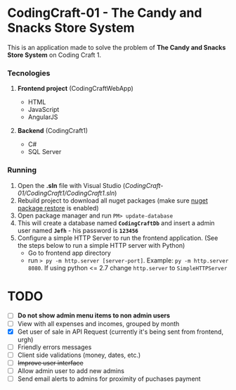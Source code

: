 # CodingCraft-01 - The Candy and Snacks Store System

This is an application made to solve the problem of **The Candy and Snacks Store System** on Coding Craft 1.

### Tecnologies
1. **Frontend project** (CodingCraftWebApp)
   * HTML
   * JavaScript
   * AngularJS

2. **Backend** (CodingCraft1)
   * C#
   * SQL Server


### Running
1. Open the **.sln** file with Visual Studio (*CodingCraft-01/CodingCraft1/CodingCraft1.sln*)
2. Rebuild project to download all nuget packages (make sure [nuget package restore](https://docs.nuget.org/consume/package-restore) is enabled)
3. Open package manager and run `PM> update-database`
4. This will create a database named **`CodingCraftDb`** and insert a admin user named **`Jefh`** - his password is **`123456`**
5. Configure a simple HTTP Server to run the frontend application. (See the steps below to run a simple HTTP server with Python)
   * Go to frontend app directory
   * run `> py -m http.server [server-port]`. Example: `py -m http.server 8080`. If using python <= 2.7 change `http.server` to `SimpleHTTPServer`
  


# TODO
- [ ] **Do not show admin menu items to non admin users**
- [ ] View with all expenses and incomes, grouped by month
- [X] Get user of sale in API Request (currently it's being sent from frontend, urgh)
- [ ] Friendly errors messages
- [ ] Client side validations (money, dates, etc.)
- [ ] ~~Improve user interface~~
- [ ] Allow admin user to add new admins
- [ ] Send email alerts to admins for proximity of puchases payment
